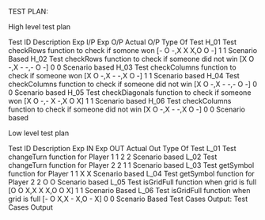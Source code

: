 TEST PLAN:

High level test plan

Test ID	Description	Exp I/P	Exp O/P	Actual O/P	Type Of Test
H_01	Test checkRows function to check if somone won	[- O -,X X X,O O -]	1	1	Scenario Based
H_02	Test checkRows function to check if someone did not win	[X O -,X - -,- O -]	0	0	Scenario based
H_03	Test checkColumns function to check if someone won	[X O -,X - -,X O -]	1	1	Scenario based
H_04	Test checkColumns function to check if someone did not win	[X O -,X - -,- O -]	0	0	Scenario based
H_05	Test checkDiagonals function to check if someone won	[X O -,- X -,X O X]	1	1	Scenario based
H_06	Test checkColumns function to check if someone did not win	[X O -,X - -,X O -]	0	0	Scenario based

Low level test plan

Test ID	Description	Exp IN	Exp OUT	Actual Out	Type Of Test
L_01	Test changeTurn function for Player 1	1	2	2	Scenario based
L_02	Test changeTurn function for Player 2	2	1	1	Scenario based
L_03	Test getSymbol function for Player 1	1	X	X	Scenario based
L_04	Test getSymbol function for Player 2	2	O	O	Scenario based
L_05	Test isGridFull function when grid is full	[O O X,X X X,O O X]	1	1	Scenario Based
L_06	Test isGridFull function when grid is full	[- O X,X - X,O - X]	0	0	Scenario Based
Test Cases Output:
Test Cases Output
